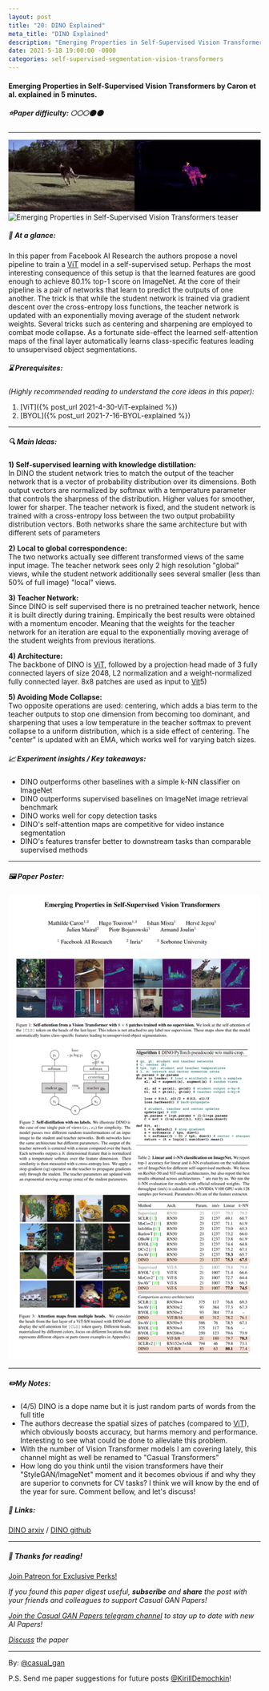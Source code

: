 ```yaml
---
layout: post
title: "20: DINO Explained"
meta_title: "DINO Explained"
description: "Emerging Properties in Self-Supervised Vision Transformers by Caron et al. explained in 5 minutes."
date: 2021-5-18 19:00:00 -0000
categories: self-supervised-segmentation-vision-transformers
---
```


#### Emerging Properties in Self-Supervised Vision Transformers by Caron et al. explained in 5 minutes.

##### ⭐️Paper difficulty: 🌕🌕🌕🌑🌑

***

![Emerging Properties in Self-Supervised Vision Transformers teaser](/assets/images/dino_teaser_2.webp "DINO teaser")
![Emerging Properties in Self-Supervised Vision Transformers teaser](/assets/images/dino_teaser_1.gif "DINO teaser")

##### 🎯 At a glance:

In this paper from Facebook AI Research the authors propose a novel pipeline to train a [ViT](https://t.me/casual_gan/33) model in a self-supervised setup. Perhaps the most interesting consequence of this setup is that the learned features are good enough to achieve 80.1% top-1 score on ImageNet. At the core of their pipeline is a pair of networks that learn to predict the outputs of one another. The trick is that while the student network is trained via gradient descent over the cross-entropy loss functions, the teacher network is updated with an exponentially moving average of the student network weights. Several tricks such as centering and sharpening are employed to combat mode collapse. As a fortunate side-effect the learned self-attention maps of the final layer automatically learns class-specific features leading to unsupervised object segmentations.

##### ⌛️ Prerequisites:

*(Highly recommended reading to understand the core ideas in this paper):*  
1) [ViT]({% post_url 2021-4-30-ViT-explained %})  
2) [BYOL]({% post_url 2021-7-16-BYOL-explained %})

***

##### 🔍 Main Ideas:

**1) Self-supervised learning with knowledge distillation:**  
In DINO the student network tries to match the output of the teacher network that is a vector of probability distribution over its dimensions. Both output vectors are normalized by softmax with a temperature parameter that controls the sharpness of the distribution. Higher values for smoother, lower for sharper. The teacher network is fixed, and the student network is trained with a cross-entropy loss between the two output probability distribution vectors. Both networks share the same architecture but with different sets of parameters

**2) Local to global correspondence:**  
The two networks actually see different transformed views of the same input image. The teacher network sees only 2 high resolution "global" views, while the student network additionally sees several smaller (less than 50% of full image) "local" views.

**3) Teacher Network:**  
Since DINO is self supervised there is no pretrained teacher network, hence it is built directly during training. Empirically the best results were obtained with a momentum encoder. Meaning that the weights for the teacher network for an iteration are equal to the exponentially moving average of the student weights from previous iterations.

**4) Architecture:**  
The backbone of DINO is [ViT](https://t.me/casual_gan/33), followed by a projection head made of 3 fully connected layers of size 2048, L2 normalization and a weight-normalized fully connected layer. 8x8 patches are used as input to [Vit](https://t.me/casual_gan/33)5)

**5) Avoiding Mode Collapse:**  
Two opposite operations are used: centering, which adds a bias term to the teacher outputs to stop one dimension from becoming too dominant, and sharpening that uses a low temperature in the teacher softmax to prevent collapse to a uniform distribution, which is a side effect of centering. The "center" is updated with an EMA, which works well for varying batch sizes.

##### 📈 Experiment insights / Key takeaways:

- DINO outperforms other baselines with a simple k-NN classifier on ImageNet
- DINO outperforms supervised baselines on ImageNet image retrieval benchmark
- DINO works well for copy detection tasks
- DINO's self-attention maps are competitive for video instance segmentation
- DINO's features transfer better to downstream tasks than comparable supervised methods

***

##### 🖼️ Paper Poster:

![Emerging Properties in Self-Supervised Vision Transformers paper poster](/assets/images/dino.png "DINO Paper Poster")

***

##### ✏️My Notes:

- (4/5) DINO is a dope name but it is just random parts of words from the full title
- The authors decrease the spatial sizes of patches (compared to [ViT](https://t.me/casual_gan/33)), which obviously boosts accuracy, but harms memory and performance. Interesting to see what could be done to alleviate this problem.
- With the number of Vision Transformer models I am covering lately, this channel might as well be renamed to "Casual Transformers"
- How long do you think until the vision transformers have their "StyleGAN/ImageNet" moment and it becomes obvious if and why they are superior to convnets for CV tasks? I think we will know by the end of the year for sure. Comment bellow, and let's discuss!

##### 🔗 Links:
[DINO arxiv](https://arxiv.org/pdf/2104.14294v1.pdf) / [DINO github](https://github.com/facebookresearch/dino)

***

##### 👋 Thanks for reading!

<a href="https://www.patreon.com/bePatron?u=53448948" data-patreon-widget-type="become-patron-button">Join Patreon for Exclusive Perks!</a><script async src="https://c6.patreon.com/becomePatronButton.bundle.js"></script>

*If you found this paper digest useful, **subscribe** and **share** the post with your friends and colleagues to support Casual GAN Papers!*

*[Join the Casual GAN Papers telegram channel](https://t.me/joinchat/KeutnzlvetRkZGZi) to stay up to date with new AI Papers!*

*[Discuss](https://t.me/casual_gans_chat) the paper*

***

By: [@casual_gan](https://t.me/joinchat/KeutnzlvetRkZGZi)

P.S. Send me paper suggestions for future posts
[@KirillDemochkin](mailto:kdemochkin@gmail.com)!
